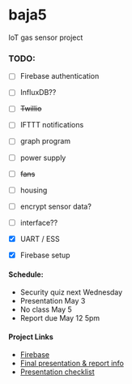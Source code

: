 # baja5
IoT gas sensor project

### TODO:
- [ ] Firebase authentication
- [ ] InfluxDB??
- [ ] ~~Twillio~~
- [ ] IFTTT notifications
- [ ] graph program
- [ ] power supply
- [ ] ~~fans~~
- [ ] housing
- [ ] encrypt sensor data?
- [ ] interface??
- [x] UART / ESS
- [x] Firebase setup


#### Schedule:
- Security quiz next Wednesday
- Presentation May 3
- No class May 5
- Report due May 12 5pm

#### Project Links
- [Firebase](https://console.firebase.google.com/project/gas-sensor-4ff34/database/gas-sensor-4ff34-default-rtdb/data/~2F)
- [Final presentation & report info](https://uiowa.instructure.com/courses/197409/files/22878245?module_item_id=6417490)
- [Presentation checklist](https://uiowa.instructure.com/courses/197409/files/22878282?module_item_id=6417498)
